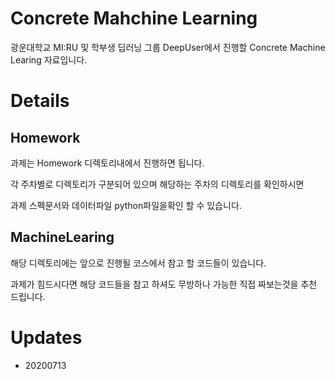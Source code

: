 # Concrete Mahchine Learning
광운대학교 MI:RU 및 학부생 딥러닝 그룹 DeepUser에서 진행할 Concrete Machine Learing 자료입니다.

# Details
## Homework
과제는 Homework 디렉토리내에서 진행하면 됩니다.

각 주차별로 디렉토리가 구분되어 있으며 해당하는 주차의 디렉토리를 확인하시면

과제 스펙문서와 데이터파일 python파일을확인 할 수 있습니다.

## MachineLearing
해당 디렉토리에는 앞으로 진행될 코스에서 참고 할 코드들이 있습니다.

과제가 힘드시다면 해당 코드들을 참고 하셔도 무방하나 가능한 직접 짜보는것을 추천 드립니다.

# Updates
* 20200713
